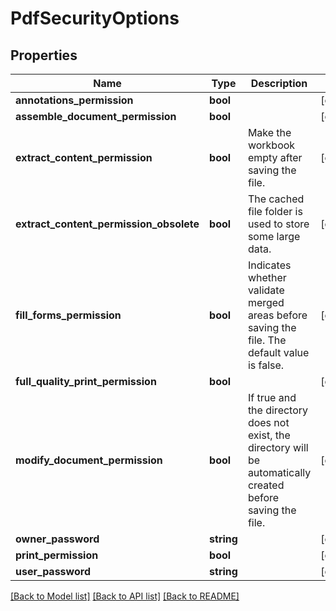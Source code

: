 # PdfSecurityOptions

## Properties
Name | Type | Description | Notes
------------ | ------------- | ------------- | -------------
**annotations_permission** | **bool** |  | [optional] 
**assemble_document_permission** | **bool** |  | [optional] 
**extract_content_permission** | **bool** | Make the workbook empty after saving the file. | [optional] 
**extract_content_permission_obsolete** | **bool** | The cached file folder is used to store some large data. | [optional] 
**fill_forms_permission** | **bool** | Indicates whether validate merged areas before saving the file. The default value is false. | [optional] 
**full_quality_print_permission** | **bool** |  | [optional] 
**modify_document_permission** | **bool** | If true and the directory does not exist, the directory will be automatically created before saving the file. | [optional] 
**owner_password** | **string** |  | [optional] 
**print_permission** | **bool** |  | [optional] 
**user_password** | **string** |  | [optional] 

[[Back to Model list]](../README.md#documentation-for-models) [[Back to API list]](../README.md#documentation-for-api-endpoints) [[Back to README]](../README.md)


